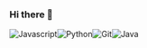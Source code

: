 ### Hi there 👋
<div style="display: flex;">
  <img alt="Javascript" src="https://shields.io/badge/-javascript-green"/>
  <img alt="Python" src="https://img.shields.io/badge/-Python3-blue"/>
  <img alt="Git" src="https://img.shields.io/badge/-GIT-white"/>
  <img alt="Java" src"https://img.shields.io/badge/-java-grey"/>
</div>
                                                          
<!--
**vw0389/vw0389** is a ✨ _special_ ✨ repository because its `README.md` (this file) appears on your GitHub profile.

Here are some ideas to get you started:

- 🔭 I’m currently working on ...
- 🌱 I’m currently learning ...
- 👯 I’m looking to collaborate on ...
- 🤔 I’m looking for help with ...
- 💬 Ask me about ...
- 📫 How to reach me: me@vweinert.com
- 😄 Pronouns: ...
- ⚡ Fun fact: ...
-->
